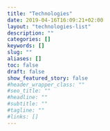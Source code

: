 ```yaml
---
title: "Technologies"
date: 2019-04-16T16:09:21+02:00
layout: "technologies-list"
description: ""
categories: []
keywords: []
slug: ""
aliases: []
toc: false
draft: false
show_featured_story: false
#header_wrapper_class: ""
#seo_title: ""
#headline: ""
#subtitle: ""
#tagline: ""
#links: []
---
```


